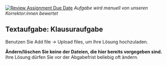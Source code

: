 [![Review Assignment Due Date](https://classroom.github.com/assets/deadline-readme-button-24ddc0f5d75046c5622901739e7c5dd533143b0c8e959d652212380cedb1ea36.svg)](https://classroom.github.com/a/H6IgWa7p)
*Aufgabe wird manuell von unseren Korrektor:innen bewertet*

Textaufgabe: Klausuraufgabe
---

Benutzen Sie Add file → Upload files, um Ihre Lösung hochzuladen.

**Ändern/löschen Sie keine der Dateien, die hier bereits vorgegeben sind.**
Ihre Lösung dürfen Sie vor der Abgabefrist beliebig oft ändern.

